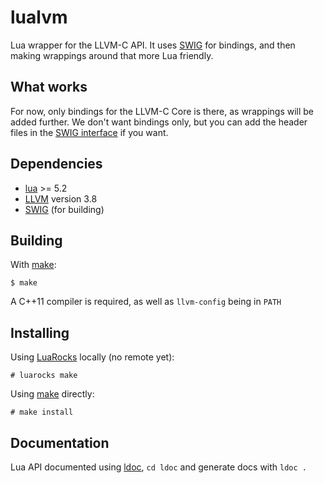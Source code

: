 lualvm
======
Lua wrapper for the LLVM-C API. It uses [SWIG](http://swig.org/) for bindings,
and then making wrappings around that more Lua friendly.


What works
----------
For now, only bindings for the LLVM-C Core is there, as wrappings will be added
further. We don't want bindings only, but you can add the header files in the
[SWIG interface](src/llvm.i) if you want.


Dependencies
------------
- [lua](http://www.lua.org/) >= 5.2
- [LLVM](http://llvm.org/) version 3.8
- [SWIG](http://swig.org/) (for building)


Building
--------
With [make](https://www.gnu.org/software/make/):

    $ make

A C++11 compiler is required, as well as `llvm-config` being in `PATH`


Installing
----------
Using [LuaRocks](https://luarocks.org/) locally (no remote yet):

    # luarocks make

Using [make](https://www.gnu.org/software/make/) directly:

    # make install


Documentation
-------------
Lua API documented using [ldoc](https://github.com/stevedonovan/LDoc), `cd
ldoc` and generate docs with `ldoc .`
